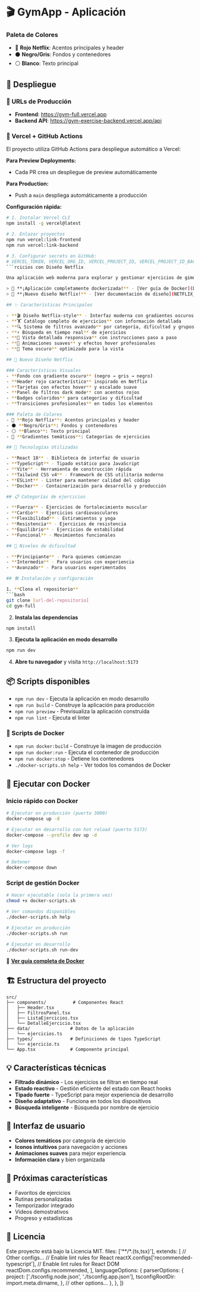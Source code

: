 # 🎬 GymApp - Aplicación
### Paleta de Colores
- 🔴 **Rojo Netflix**: Acentos principales y header  
- ⚫ **Negro/Gris**: Fondos y contenedores
- ⚪ **Blanco**: Texto principal

## 🚀 Despliegue

### 📱 URLs de Producción
- **Frontend**: https://gym-full.vercel.app
- **Backend API**: https://gym-exercise-backend.vercel.app/api

### 🔧 Vercel + GitHub Actions
El proyecto utiliza GitHub Actions para despliegue automático a Vercel:

**Para Preview Deployments:**
- Cada PR crea un despliegue de preview automáticamente

**Para Production:**
- Push a `main` despliega automáticamente a producción

**Configuración rápida:**
```bash
# 1. Instalar Vercel CLI
npm install -g vercel@latest

# 2. Enlazar proyectos
npm run vercel:link-frontend
npm run vercel:link-backend

# 3. Configurar secrets en GitHub:
# VERCEL_TOKEN, VERCEL_ORG_ID, VERCEL_PROJECT_ID, VERCEL_PROJECT_ID_BACKEND
```rcicios con Diseño Netflix

Una aplicación web moderna para explorar y gestionar ejercicios de gimnasio, construida con React, TypeScript y Vite. **Ahora con un diseño completamente inspirado en Netflix para una experiencia visual premium.**

> 🐳 **¡Aplicación completamente dockerizada!** - [Ver guía de Docker](DOCKER_SUMMARY.md)
> 🎨 **¡Nuevo diseño Netflix!** - [Ver documentación de diseño](NETFLIX_DESIGN.md)

## ✨ Características Principales

- **🎬 Diseño Netflix-style** - Interfaz moderna con gradientes oscuros y acentos rojos
- **🏋️ Catálogo completo de ejercicios** con información detallada
- **🔍 Sistema de filtros avanzado** por categoría, dificultad y grupos musculares
- **⚡ Búsqueda en tiempo real** de ejercicios
- **📱 Vista detallada responsiva** con instrucciones paso a paso
- **🎨 Animaciones suaves** y efectos hover profesionales
- **🌙 Tema oscuro** optimizado para la vista

## 🎨 Nuevo Diseño Netflix

### Características Visuales
- **Fondo con gradiente oscuro** (negro → gris → negro)
- **Header rojo característico** inspirado en Netflix
- **Tarjetas con efectos hover** y escalado suave
- **Panel de filtros dark mode** con acentos rojos
- **Badges coloridos** para categorías y dificultad
- **Transiciones profesionales** en todos los elementos

### Paleta de Colores
- 🔴 **Rojo Netflix**: Acentos principales y header
- ⚫ **Negro/Gris**: Fondos y contenedores
- ⚪ **Blanco**: Texto principal
- 🌈 **Gradientes temáticos**: Categorías de ejercicios

## 🚀 Tecnologías Utilizadas

- **React 18** - Biblioteca de interfaz de usuario
- **TypeScript** - Tipado estático para JavaScript
- **Vite** - Herramienta de construcción rápida
- **Tailwind CSS v4** - Framework de CSS utilitario moderno
- **ESLint** - Linter para mantener calidad del código
- **Docker** - Containerización para desarrollo y producción

## 📋 Categorías de ejercicios

- **Fuerza** - Ejercicios de fortalecimiento muscular
- **Cardio** - Ejercicios cardiovasculares
- **Flexibilidad** - Estiramientos y yoga
- **Resistencia** - Ejercicios de resistencia
- **Equilibrio** - Ejercicios de estabilidad
- **Funcional** - Movimientos funcionales

## 🎯 Niveles de dificultad

- **Principiante** - Para quienes comienzan
- **Intermedio** - Para usuarios con experiencia
- **Avanzado** - Para usuarios experimentados

## 🛠️ Instalación y configuración

1. **Clona el repositorio**
```bash
git clone [url-del-repositorio]
cd gym-full
```

2. **Instala las dependencias**
```bash
npm install
```

3. **Ejecuta la aplicación en modo desarrollo**
```bash
npm run dev
```

4. **Abre tu navegador** y visita `http://localhost:5173`

## 📦 Scripts disponibles

- `npm run dev` - Ejecuta la aplicación en modo desarrollo
- `npm run build` - Construye la aplicación para producción
- `npm run preview` - Previsualiza la aplicación construida
- `npm run lint` - Ejecuta el linter

### 🐳 Scripts de Docker

- `npm run docker:build` - Construye la imagen de producción
- `npm run docker:run` - Ejecuta el contenedor de producción
- `npm run docker:stop` - Detiene los contenedores
- `./docker-scripts.sh help` - Ver todos los comandos de Docker

## 🐳 Ejecutar con Docker

### Inicio rápido con Docker

```bash
# Ejecutar en producción (puerto 3000)
docker-compose up -d

# Ejecutar en desarrollo con hot reload (puerto 5173)
docker-compose --profile dev up -d

# Ver logs
docker-compose logs -f

# Detener
docker-compose down
```

### Script de gestión Docker

```bash
# Hacer ejecutable (solo la primera vez)
chmod +x docker-scripts.sh

# Ver comandos disponibles
./docker-scripts.sh help

# Ejecutar en producción
./docker-scripts.sh run

# Ejecutar en desarrollo
./docker-scripts.sh run-dev
```

📖 **[Ver guía completa de Docker](DOCKER.md)**

## 🏗️ Estructura del proyecto

```
src/
├── components/          # Componentes React
│   ├── Header.tsx
│   ├── FiltrosPanel.tsx
│   ├── ListaEjercicios.tsx
│   └── DetalleEjercicio.tsx
├── data/               # Datos de la aplicación
│   └── ejercicios.ts
├── types/              # Definiciones de tipos TypeScript
│   └── ejercicio.ts
└── App.tsx             # Componente principal
```

## 💡 Características técnicas

- **Filtrado dinámico** - Los ejercicios se filtran en tiempo real
- **Estado reactivo** - Gestión eficiente del estado con React hooks
- **Tipado fuerte** - TypeScript para mejor experiencia de desarrollo
- **Diseño adaptativo** - Funciona en todos los dispositivos
- **Búsqueda inteligente** - Búsqueda por nombre de ejercicio

## 🎨 Interfaz de usuario

- **Colores temáticos** por categoría de ejercicio
- **Iconos intuitivos** para navegación y acciones
- **Animaciones suaves** para mejor experiencia
- **Información clara** y bien organizada

## 🚧 Próximas características

- Favoritos de ejercicios
- Rutinas personalizadas
- Temporizador integrado
- Videos demostrativos
- Progreso y estadísticas

## 📄 Licencia

Este proyecto está bajo la Licencia MIT.
    files: ['**/*.{ts,tsx}'],
    extends: [
      // Other configs...
      // Enable lint rules for React
      reactX.configs['recommended-typescript'],
      // Enable lint rules for React DOM
      reactDom.configs.recommended,
    ],
    languageOptions: {
      parserOptions: {
        project: ['./tsconfig.node.json', './tsconfig.app.json'],
        tsconfigRootDir: import.meta.dirname,
      },
      // other options...
    },
  },
])
```
